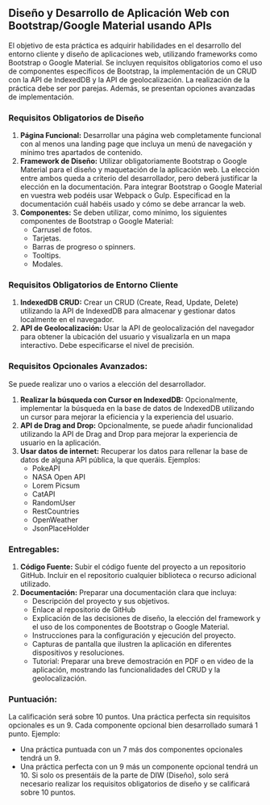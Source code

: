 
## Diseño y Desarrollo de Aplicación Web con Bootstrap/Google Material usando APIs

El objetivo de esta práctica es adquirir habilidades en el desarrollo del entorno cliente y diseño de aplicaciones web, utilizando frameworks como Bootstrap o Google Material. Se incluyen requisitos obligatorios como el uso de componentes específicos de Bootstrap, la implementación de un CRUD con la API de IndexedDB y la API de geolocalización. La realización de la práctica debe ser por parejas. Además, se presentan opciones avanzadas de implementación.

### Requisitos Obligatorios de Diseño

1. **Página Funcional:** Desarrollar una página web completamente funcional con al menos una landing page que incluya un menú de navegación y mínimo tres apartados de contenido.
2. **Framework de Diseño:** Utilizar obligatoriamente Bootstrap o Google Material para el diseño y maquetación de la aplicación web. La elección entre ambos queda a criterio del desarrollador, pero deberá justificar la elección en la documentación. Para integrar Bootstrap o Google Material en vuestra web podéis usar Webpack o Gulp. Especificad en la documentación cuál habéis usado y cómo se debe arrancar la web.
3. **Componentes:** Se deben utilizar, como mínimo, los siguientes componentes de Bootstrap o Google Material:
   - Carrusel de fotos.
   - Tarjetas.
   - Barras de progreso o spinners.
   - Tooltips.
   - Modales.

### Requisitos Obligatorios de Entorno Cliente

1. **IndexedDB CRUD:** Crear un CRUD (Create, Read, Update, Delete) utilizando la API de IndexedDB para almacenar y gestionar datos localmente en el navegador.
2. **API de Geolocalización:** Usar la API de geolocalización del navegador para obtener la ubicación del usuario y visualizarla en un mapa interactivo. Debe especificarse el nivel de precisión.

### Requisitos Opcionales Avanzados:

Se puede realizar uno o varios a elección del desarrollador.
1. **Realizar la búsqueda con Cursor en IndexedDB:** Opcionalmente, implementar la búsqueda en la base de datos de IndexedDB utilizando un cursor para mejorar la eficiencia y la experiencia del usuario.
2. **API de Drag and Drop:** Opcionalmente, se puede añadir funcionalidad utilizando la API de Drag and Drop para mejorar la experiencia de usuario en la aplicación.
3. **Usar datos de internet:** Recuperar los datos para rellenar la base de datos de alguna API pública, la que queráis. Ejemplos:
   - PokeAPI
   - NASA Open API
   - Lorem Picsum
   - CatAPI
   - RandomUser
   - RestCountries
   - OpenWeather
   - JsonPlaceHolder

### Entregables:

1. **Código Fuente:** Subir el código fuente del proyecto a un repositorio GitHub. Incluir en el repositorio cualquier biblioteca o recurso adicional utilizado.
2. **Documentación:** Preparar una documentación clara que incluya:
   - Descripción del proyecto y sus objetivos.
   - Enlace al repositorio de GitHub
   - Explicación de las decisiones de diseño, la elección del framework y el uso de los componentes de Bootstrap o Google Material.
   - Instrucciones para la configuración y ejecución del proyecto.
   - Capturas de pantalla que ilustren la aplicación en diferentes dispositivos y resoluciones.
   - Tutorial: Preparar una breve demostración en PDF o en video de la aplicación, mostrando las funcionalidades del CRUD y la geolocalización.

### Puntuación:

La calificación será sobre 10 puntos.
Una práctica perfecta sin requisitos opcionales es un 9. Cada componente opcional bien desarrollado sumará 1 punto.
Ejemplo:
- Una práctica puntuada con un 7 más dos componentes opcionales tendrá un 9.
- Una práctica perfecta con un 9 más un componente opcional tendrá un 10.
Si solo os presentáis de la parte de DIW (Diseño), solo será necesario realizar los requisitos obligatorios de diseño y se calificará sobre 10 puntos.
